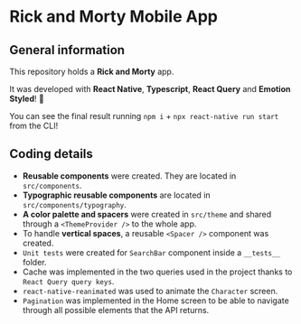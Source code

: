 # Rick and Morty Mobile App

## General information

This repository holds a **Rick and Morty** app.

It was developed with **React Native**, **Typescript**, **React Query** and **Emotion Styled**! 🚀

You can see the final result running `npm i` + `npx react-native run start` from the CLI!

## Coding details

- **Reusable components** were created. They are located in `src/components`.
- **Typographic reusable components** are located in `src/components/typography`.
- **A color palette and spacers** were created in `src/theme` and shared through a `<ThemeProvider />` to the whole app.
- To handle **vertical spaces**, a reusable `<Spacer />` component was created.
- `Unit tests` were created for `SearchBar` component inside a  `__tests__` folder.
- Cache was implemented in the two queries used in the project thanks to `React Query query keys`.
- `react-native-reanimated` was used to animate the `Character` screen.
- `Pagination` was implemented in the Home screen to be able to navigate through all possible elements that the API returns.
